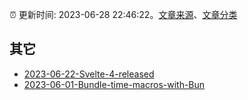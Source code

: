 :alarm_clock: 更新时间: 2023-06-28 22:46:22。[文章来源](/README.md)、[文章分类](/TAGS.md)

## 其它




- [2023-06-22-Svelte-4-released](https://javascriptweekly.com/issues/644) 
- [2023-06-01-Bundle-time-macros-with-Bun](https://javascriptweekly.com/issues/641) 
